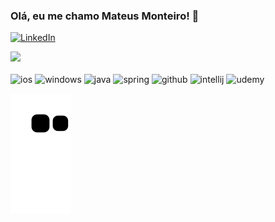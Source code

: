 

### Olá, eu me chamo Mateus Monteiro! 🥹

[![LinkedIn](https://img.shields.io/badge/LinkedIn-0077B5?style=for-the-badge&logo=linkedin&logoColor=white)](https://www.linkedin.com/in/mateus-m-5a7909196/)


<picture>
<source 
  srcset="https://github-readme-stats-sigma-five.vercel.app/api?username=ixmateus&show_icons=true&theme=dark"
  media="(prefers-color-scheme: dark)"
/>
<source
  srcset="https://github-readme-stats.vercel.app/api?username=ixmateus&show_icons=true"
  media="(prefers-color-scheme: light), (prefers-color-scheme: no-preference)"
/>
<img src="https://github-readme-stats.vercel.app/api?username=ixmateus&show_icons=true" />
</picture>



<div style= "display: inline_block"><br/>
    <img alogn="center" alt="ios" src="https://img.shields.io/badge/iOS-000000?style=for-the-badge&logo=ios&logoColor=white" />

<img alogn="center" alt="windows" src="https://img.shields.io/badge/Windows-0078D6?style=for-the-badge&logo=windows&logoColor=white" />

<img alogn="center" alt="java" src="https://img.shields.io/badge/Java-ED8B00?style=for-the-badge&logo=java&logoColor=white" />

<img alogn="center" alt="spring" src="https://img.shields.io/badge/Spring-6DB33F?style=for-the-badge&logo=spring&logoColor=white" />

<img alogn="center" alt="github" src="https://img.shields.io/badge/GitHub-100000?style=for-the-badge&logo=github&logoColor=white"/>

<img alogn="center" alt="intellij" src="https://img.shields.io/badge/IntelliJ_IDEA-000000.svg?style=for-the-badge&logo=intellij-idea&logoColor=white" />

<img alogn="center" alt="udemy" src="https://img.shields.io/badge/Udemy-EC5252?style=for-the-badge&logo=Udemy&logoColor=white" />

</div>

![Snake animation](https://github.com/ixmateus/ixmateus/blob/output/github-contribution-grid-snake.svg)
